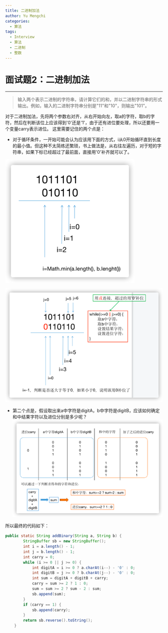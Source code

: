 ```yaml
---
title: 二进制加法
author: Yu Mengchi
categories:
  - 算法 
tags:
  - Interview
  - 算法
  - 二进制
  - 整数
---
```

  
# 面试题2：二进制加法

---

> 输入两个表示二进制的字符串，请计算它们的和，并以二进制字符串的形式输出。例如，输入的二进制字符串分别是"11"和"10"，则输出"101"。

对于二进制加法，先将两个参数右对齐，从右开始向左，取a的字符，取b的字符，然后在判断该位上应该得到'0'还是'1'，由于还有进位要处理，所以还要用一个变量carry表示进位。
这里需要记住的两个点是：
- 对于循环条件，一开始可能会认为应该用下面的方式，i从0开始循环直到长度的最小值。但这种不太简练还繁琐，书上做法是，从右往左遍历，对于短的字符串，如果下标已经超过了最前面，直接用'0'补齐就可以了。

![img.png](../../../assets/img/img6.png)

![img.png](../../../assets/img/img7.png)
- 第二个点是，假设取出来a中字符是digitA，b中字符是digitB，应该如何确定和中结果字符以及进位分别是多少呢？
![img_1.png](../../../assets/img/img8.png)

所以最终的代码如下：

```Java
public static String addBinary(String a, String b) {
        StringBuffer sb = new StringBuffer();
        int i = a.length() - 1;
        int j = b.length() - 1;
        int carry = 0;
        while (i >= 0 || j >= 0) {
            int digitA = i >= 0 ? a.charAt(i--) - '0' : 0;
            int digitB = j >= 0 ? b.charAt(j--) - '0' : 0;
            int sum = digitA + digitB + carry;
            carry = sum >= 2 ? 1 : 0;
            sum = sum >= 2 ? sum - 2 : sum;
            sb.append(sum);
        }
        if (carry == 1) {
            sb.append(carry);
        }
        return sb.reverse().toString();
    }
```
